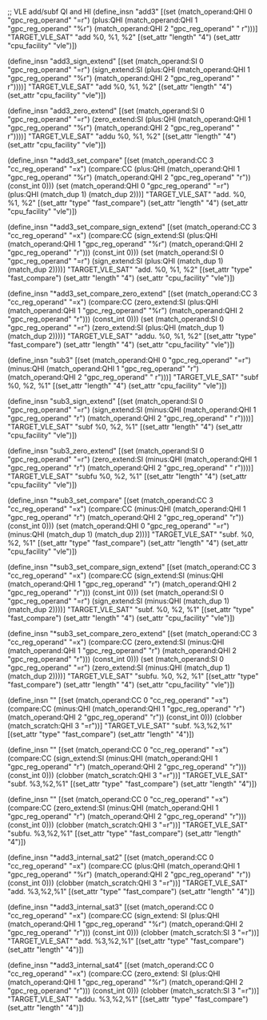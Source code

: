 ;; VLE add/subf  QI and HI
(define_insn "add<mode>3"
  [(set (match_operand:QHI 0 "gpc_reg_operand"       "=r")
	(plus:QHI (match_operand:QHI 1 "gpc_reg_operand" "%r")
		  (match_operand:QHI 2 "gpc_reg_operand"     " r")))]
   "TARGET_VLE_SAT"
   "add<wd> %0, %1, %2"
  [(set_attr "length" "4")
   (set_attr "cpu_facility" "vle")])

(define_insn "add<mode>3_sign_extend"
  [(set (match_operand:SI 0 "gpc_reg_operand"       "=r")
	(sign_extend:SI (plus:QHI (match_operand:QHI 1 "gpc_reg_operand" "%r")
		  (match_operand:QHI 2 "gpc_reg_operand"     " r"))))]
   "TARGET_VLE_SAT"
   "add<wd> %0, %1, %2"
  [(set_attr "length" "4")
   (set_attr "cpu_facility" "vle")])

(define_insn "add<mode>3_zero_extend"
  [(set (match_operand:SI 0 "gpc_reg_operand"       "=r")
	(zero_extend:SI (plus:QHI (match_operand:QHI 1 "gpc_reg_operand" "%r")
		  (match_operand:QHI 2 "gpc_reg_operand"     " r"))))]
   "TARGET_VLE_SAT"
   "add<wd>u %0, %1, %2"
  [(set_attr "length" "4")
   (set_attr "cpu_facility" "vle")])

(define_insn "*add<mode>3_set_compare"
  [(set (match_operand:CC 3 "cc_reg_operand" "=x")
	(compare:CC (plus:QHI (match_operand:QHI 1 "gpc_reg_operand" "%r")
			    (match_operand:QHI 2 "gpc_reg_operand" "r"))
		    (const_int 0)))
   (set (match_operand:QHI 0 "gpc_reg_operand" "=r")
	(plus:QHI (match_dup 1)
		(match_dup 2)))]
   "TARGET_VLE_SAT"
   "add<wd>. %0, %1, %2"
  [(set_attr "type" "fast_compare")
   (set_attr "length" "4")
   (set_attr "cpu_facility" "vle")])

(define_insn "*add<mode>3_set_compare_sign_extend"
  [(set (match_operand:CC 3 "cc_reg_operand" "=x")
	(compare:CC (sign_extend:SI (plus:QHI (match_operand:QHI 1 "gpc_reg_operand" "%r")
			    (match_operand:QHI 2 "gpc_reg_operand" "r")))
		    (const_int 0)))
   (set (match_operand:SI 0 "gpc_reg_operand" "=r")
	(sign_extend:SI (plus:QHI (match_dup 1)
		(match_dup 2))))]
   "TARGET_VLE_SAT"
   "add<wd>. %0, %1, %2"
  [(set_attr "type" "fast_compare")
   (set_attr "length" "4")
   (set_attr "cpu_facility" "vle")])

(define_insn "*add<mode>3_set_compare_zero_extend"
  [(set (match_operand:CC 3 "cc_reg_operand" "=x")
	(compare:CC (zero_extend:SI (plus:QHI (match_operand:QHI 1 "gpc_reg_operand" "%r")
			    (match_operand:QHI 2 "gpc_reg_operand" "r")))
		    (const_int 0)))
   (set (match_operand:SI 0 "gpc_reg_operand" "=r")
	(zero_extend:SI (plus:QHI (match_dup 1)
		(match_dup 2))))]
   "TARGET_VLE_SAT"
   "add<wd>u. %0, %1, %2"
  [(set_attr "type" "fast_compare")
   (set_attr "length" "4")
   (set_attr "cpu_facility" "vle")])

(define_insn "sub<mode>3"
  [(set (match_operand:QHI 0 "gpc_reg_operand"       "=r")
	(minus:QHI (match_operand:QHI 1 "gpc_reg_operand" "r")
		  (match_operand:QHI 2 "gpc_reg_operand"     " r")))]
   "TARGET_VLE_SAT"
   "subf<wd> %0, %2, %1"
  [(set_attr "length" "4")
   (set_attr "cpu_facility" "vle")])

(define_insn "sub<mode>3_sign_extend"
  [(set (match_operand:SI 0 "gpc_reg_operand"       "=r")
	(sign_extend:SI (minus:QHI (match_operand:QHI 1 "gpc_reg_operand" "r")
		  (match_operand:QHI 2 "gpc_reg_operand"     " r"))))]
   "TARGET_VLE_SAT"
   "subf<wd> %0, %2, %1"
  [(set_attr "length" "4")
   (set_attr "cpu_facility" "vle")])

(define_insn "sub<mode>3_zero_extend"
  [(set (match_operand:SI 0 "gpc_reg_operand"       "=r")
	(zero_extend:SI (minus:QHI (match_operand:QHI 1 "gpc_reg_operand" "r")
		  (match_operand:QHI 2 "gpc_reg_operand"     " r"))))]
   "TARGET_VLE_SAT"
   "subf<wd>u %0, %2, %1"
  [(set_attr "length" "4")
   (set_attr "cpu_facility" "vle")])

(define_insn "*sub<mode>3_set_compare"
  [(set (match_operand:CC 3 "cc_reg_operand" "=x")
	(compare:CC (minus:QHI (match_operand:QHI 1 "gpc_reg_operand" "r")
			    (match_operand:QHI 2 "gpc_reg_operand" "r"))
		    (const_int 0)))
   (set (match_operand:QHI 0 "gpc_reg_operand" "=r")
	(minus:QHI (match_dup 1)
		(match_dup 2)))]
   "TARGET_VLE_SAT"
   "subf<wd>. %0, %2, %1"
  [(set_attr "type" "fast_compare")
   (set_attr "length" "4")
   (set_attr "cpu_facility" "vle")])

(define_insn "*sub<mode>3_set_compare_sign_extend"
  [(set (match_operand:CC 3 "cc_reg_operand" "=x")
	(compare:CC (sign_extend:SI (minus:QHI (match_operand:QHI 1 "gpc_reg_operand" "r")
			    (match_operand:QHI 2 "gpc_reg_operand" "r")))
		    (const_int 0)))
   (set (match_operand:SI 0 "gpc_reg_operand" "=r")
	(sign_extend:SI (minus:QHI (match_dup 1)
		(match_dup 2))))]
   "TARGET_VLE_SAT"
   "subf<wd>. %0, %2, %1"
  [(set_attr "type" "fast_compare")
   (set_attr "length" "4")
   (set_attr "cpu_facility" "vle")])

(define_insn "*sub<mode>3_set_compare_zero_extend"
  [(set (match_operand:CC 3 "cc_reg_operand" "=x")
	(compare:CC (zero_extend:SI (minus:QHI (match_operand:QHI 1 "gpc_reg_operand" "r")
			    (match_operand:QHI 2 "gpc_reg_operand" "r")))
		    (const_int 0)))
   (set (match_operand:SI 0 "gpc_reg_operand" "=r")
	(zero_extend:SI (minus:QHI (match_dup 1)
		(match_dup 2))))]
   "TARGET_VLE_SAT"
   "subf<wd>u. %0, %2, %1"
  [(set_attr "type" "fast_compare")
   (set_attr "length" "4")
   (set_attr "cpu_facility" "vle")])

(define_insn ""
  [(set (match_operand:CC 0 "cc_reg_operand" "=x")
	(compare:CC (minus:QHI (match_operand:QHI 1 "gpc_reg_operand" "r")
			     (match_operand:QHI 2 "gpc_reg_operand" "r"))
		    (const_int 0)))
   (clobber (match_scratch:QHI 3 "=r"))]
  "TARGET_VLE_SAT"
  "subf<wd>. %3,%2,%1"
  [(set_attr "type" "fast_compare")
   (set_attr "length" "4")])

(define_insn ""
  [(set (match_operand:CC 0 "cc_reg_operand" "=x")
	(compare:CC (sign_extend:SI (minus:QHI (match_operand:QHI 1 "gpc_reg_operand" "r")
			     (match_operand:QHI 2 "gpc_reg_operand" "r")))
		    (const_int 0)))
   (clobber (match_scratch:QHI 3 "=r"))]
  "TARGET_VLE_SAT"
  "subf<wd>. %3,%2,%1"
  [(set_attr "type" "fast_compare")
   (set_attr "length" "4")])

(define_insn ""
  [(set (match_operand:CC 0 "cc_reg_operand" "=x")
	(compare:CC (zero_extend:SI (minus:QHI (match_operand:QHI 1 "gpc_reg_operand" "r")
			     (match_operand:QHI 2 "gpc_reg_operand" "r")))
		    (const_int 0)))
   (clobber (match_scratch:QHI 3 "=r"))]
  "TARGET_VLE_SAT"
  "subf<wd>u. %3,%2,%1"
  [(set_attr "type" "fast_compare")
   (set_attr "length" "4")])

(define_insn "*add<mode>3_internal_sat2"
  [(set (match_operand:CC 0 "cc_reg_operand" "=x")
	(compare:CC (plus:QHI (match_operand:QHI 1 "gpc_reg_operand" "%r")
			     (match_operand:QHI 2 "gpc_reg_operand" "r"))
		    (const_int 0)))
   (clobber (match_scratch:QHI 3 "=r"))]
  "TARGET_VLE_SAT"
  "add<wd>. %3,%2,%1"
  [(set_attr "type" "fast_compare")
   (set_attr "length" "4")])

(define_insn "*add<mode>3_internal_sat3"
  [(set (match_operand:CC 0 "cc_reg_operand" "=x")
	(compare:CC (sign_extend: SI (plus:QHI (match_operand:QHI 1 "gpc_reg_operand" "%r")
			     (match_operand:QHI 2 "gpc_reg_operand" "r")))
		    (const_int 0)))
   (clobber (match_scratch:SI 3 "=r"))]
  "TARGET_VLE_SAT"
  "add<wd>. %3,%2,%1"
  [(set_attr "type" "fast_compare")
   (set_attr "length" "4")])

(define_insn "*add<mode>3_internal_sat4"
  [(set (match_operand:CC 0 "cc_reg_operand" "=x")
	(compare:CC (zero_extend: SI (plus:QHI (match_operand:QHI 1 "gpc_reg_operand" "%r")
			     (match_operand:QHI 2 "gpc_reg_operand" "r")))
		    (const_int 0)))
   (clobber (match_scratch:SI 3 "=r"))]
  "TARGET_VLE_SAT"
  "add<wd>u. %3,%2,%1"
  [(set_attr "type" "fast_compare")
   (set_attr "length" "4")])

